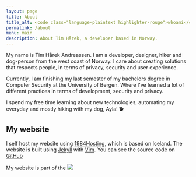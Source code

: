 ```yaml
---
layout: page
title: About
title_alt: <code class="language-plaintext highlighter-rouge">whoami</code>
permalink: /about
menu: main
description: About Tim Hårek, a developer based in Norway.
---
```


My name is Tim Hårek Andreassen. I am a developer, designer, hiker and dog-person from the west coast of Norway. I care about creating solutions that respects people, in terms of privacy, security and user experience.

Currently, I am finishing my last semester of my bachelors degree in Computer Security at the University of Bergen. Where I've learned a lot of different practices in terms of development, security and privacy.

I spend my free time learning about new technologies, automating my everyday and mostly hiking with my dog, Ayla! 🐕

## My website

I self host my website using [1984Hosting](https://1984hosting.com), which is based on Iceland. The website is built using [Jekyll](https://jekyllrb.com) with [Vim](https://www.vim.org/). You can see the source code on [GitHub](https://github.com/timharek/timharek.no)

My website is part of the <a href="https://512kb.club"><img src="https://512kb.club/assets/images/green-team.svg" /></a>
